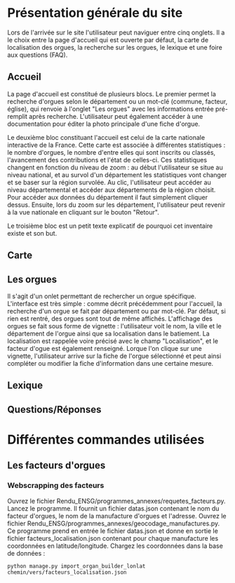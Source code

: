 # Présentation générale du site

Lors de l'arrivée sur le site l'utilisateur peut naviguer entre cinq onglets. Il a le choix entre la page d'accueil qui est ouverte par défaut, la carte de localisation des orgues, la recherche sur les orgues, le lexique et une foire aux questions (FAQ).

## Accueil

La page d'accueil est constitué de plusieurs blocs. Le premier permet la recherche d'orgues selon le département ou un mot-clé (commune, facteur, église), qui renvoie à l'onglet "Les orgues" avec les informations entrée pré-remplit après recherche. L'utilisateur peut également accéder à une documentation pour éditer la photo principale d'une fiche d'orgue.

Le deuxième bloc constituant l'accueil est celui de la carte nationale interactive de la France. Cette carte est associée à différentes statistiques : le nombre d'orgues, le nombre d'entre elles qui sont inscrits ou classés, l'avancement des contributions et l'état de celles-ci. Ces statistiques changent en fonction du niveau de zoom : au début l'utilisateur se situe au niveau national, et au survol d'un département les statistiques vont changer et se baser sur la région survolée. Au clic, l'utilisateur peut accéder au niveau départemental et accéder aux départements de la région choisit. Pour accéder aux données du département il faut simplement cliquer dessus. Ensuite, lors du zoom sur les département, l'utilisateur peut revenir à la vue nationale en cliquant sur le bouton "Retour".

Le troisième bloc est un petit texte explicatif de pourquoi cet inventaire existe et son but.

## Carte

## Les orgues

Il s'agit d'un onlet permettant de rechercher un orgue spécifique. L'interface est très simple : comme décrit précédemment pour l'accueil, la recherche d'un orgue se fait par département ou par mot-clé. Par défaut, si rien est rentré, des orgues sont tout de même affichés. L'affichage des orgues se fait sous forme de vignette : l'utilisateur voit le nom, la ville et le département de l'orgue ainsi que sa localisation dans le batiement. La localisation est rappelée voire précisé avec le champ "Localisation", et le facteur d'ogue est également renseigné. Lorque l'on clique sur une vignette, l'utilisateur arrive sur la fiche de l'orgue sélectionné et peut ainsi compléter ou modifier la fiche d'information dans une certaine mesure.

## Lexique

## Questions/Réponses

# Différentes commandes utilisées

## Les facteurs d'orgues

### Webscrapping des facteurs

Ouvrez le fichier Rendu_ENSG/programmes_annexes/requetes_facteurs.py. Lancez le programme. Il fournit un fichier datas.json contenant le nom du facteur d'orgues, le nom de la manufacture d'orgues et l'adresse.
Ouvrez le fichier Rendu_ENSG/programmes_annexes/geocodage_manufactures.py. Ce programme prend en entrée le fichier datas.json et donne en sortie le fichier facteurs_localisation.json contenant pour chaque manufacture les coordonnées en latitude/longitude. 
Chargez les coordonnées dans la base de données :
```shell script
python manage.py import_organ_builder_lonlat chemin/vers/facteurs_localisation.json
```
